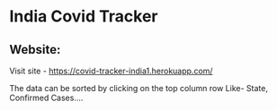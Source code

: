 # India Covid Tracker



## Website: 
Visit site - https://covid-tracker-india1.herokuapp.com/

The data can be sorted by clicking on the top column row Like- State, Confirmed Cases....
